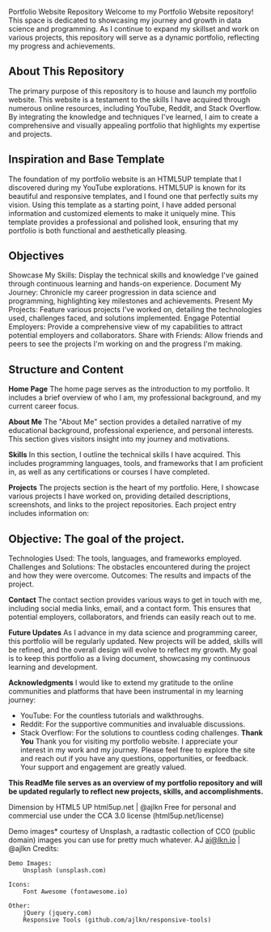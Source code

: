 Portfolio Website Repository
Welcome to my Portfolio Website repository! This space is dedicated to showcasing my journey and growth in data science and programming. As I continue to expand my skillset and work on various projects, this repository will serve as a dynamic portfolio, reflecting my progress and achievements.

## About This Repository
The primary purpose of this repository is to house and launch my portfolio website. This website is a testament to the skills I have acquired through numerous online resources, including YouTube, Reddit, and Stack Overflow. By integrating the knowledge and techniques I've learned, I aim to create a comprehensive and visually appealing portfolio that highlights my expertise and projects.

## Inspiration and Base Template
The foundation of my portfolio website is an HTML5UP template that I discovered during my YouTube explorations. HTML5UP is known for its beautiful and responsive templates, and I found one that perfectly suits my vision. Using this template as a starting point, I have added personal information and customized elements to make it uniquely mine. This template provides a professional and polished look, ensuring that my portfolio is both functional and aesthetically pleasing.

## Objectives
Showcase My Skills: Display the technical skills and knowledge I've gained through continuous learning and hands-on experience.
Document My Journey: Chronicle my career progression in data science and programming, highlighting key milestones and achievements.
Present My Projects: Feature various projects I've worked on, detailing the technologies used, challenges faced, and solutions implemented.
Engage Potential Employers: Provide a comprehensive view of my capabilities to attract potential employers and collaborators.
Share with Friends: Allow friends and peers to see the projects I'm working on and the progress I'm making.

## Structure and Content

**Home Page**
The home page serves as the introduction to my portfolio. It includes a brief overview of who I am, my professional background, and my current career focus.

**About Me**
The "About Me" section provides a detailed narrative of my educational background, professional experience, and personal interests. This section gives visitors insight into my journey and motivations.

**Skills**
In this section, I outline the technical skills I have acquired. This includes programming languages, tools, and frameworks that I am proficient in, as well as any certifications or courses I have completed.

**Projects**
The projects section is the heart of my portfolio. Here, I showcase various projects I have worked on, providing detailed descriptions, screenshots, and links to the project repositories. Each project entry includes information on:

## Objective: The goal of the project.
Technologies Used: The tools, languages, and frameworks employed.
Challenges and Solutions: The obstacles encountered during the project and how they were overcome.
Outcomes: The results and impacts of the project.

**Contact**
The contact section provides various ways to get in touch with me, including social media links, email, and a contact form. This ensures that potential employers, collaborators, and friends can easily reach out to me.

**Future Updates**
As I advance in my data science and programming career, this portfolio will be regularly updated. New projects will be added, skills will be refined, and the overall design will evolve to reflect my growth. My goal is to keep this portfolio as a living document, showcasing my continuous learning and development.

**Acknowledgments**
I would like to extend my gratitude to the online communities and platforms that have been instrumental in my learning journey:

- YouTube: For the countless tutorials and walkthroughs.
- Reddit: For the supportive communities and invaluable discussions.
- Stack Overflow: For the solutions to countless coding challenges.
**Thank You**
Thank you for visiting my portfolio website. I appreciate your interest in my work and my journey. Please feel free to explore the site and reach out if you have any questions, opportunities, or feedback. Your support and engagement are greatly valued.

**This ReadMe file serves as an overview of my portfolio repository and will be updated regularly to reflect new projects, skills, and accomplishments.**

Dimension by HTML5 UP
html5up.net | @ajlkn
Free for personal and commercial use under the CCA 3.0 license (html5up.net/license)

Demo images* courtesy of Unsplash, a radtastic collection of CC0 (public domain) images
you can use for pretty much whatever.
AJ
aj@lkn.io | @ajlkn
Credits:

	Demo Images:
		Unsplash (unsplash.com)

	Icons:
		Font Awesome (fontawesome.io)

	Other:
		jQuery (jquery.com)
		Responsive Tools (github.com/ajlkn/responsive-tools)
